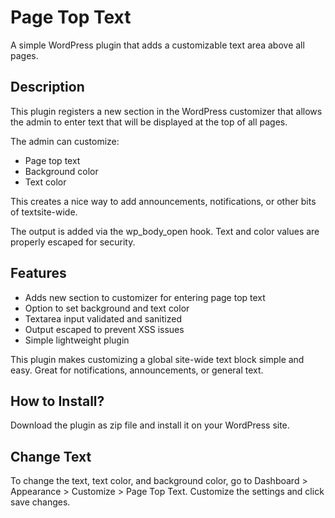 # Page Top Text
A simple WordPress plugin that adds a customizable text area above all pages.

## Description
This plugin registers a new section in the WordPress customizer that allows the admin to enter text that will be displayed at the top of all pages.

The admin can customize:

- Page top text
- Background color
- Text color

This creates a nice way to add announcements, notifications, or other bits of textsite-wide.

The output is added via the wp_body_open hook. Text and color values are properly escaped for security.

## Features
- Adds new section to customizer for entering page top text
- Option to set background and text color
- Textarea input validated and sanitized
- Output escaped to prevent XSS issues
- Simple lightweight plugin

This plugin makes customizing a global site-wide text block simple and easy. Great for notifications, announcements, or general text.

## How to Install?
Download the plugin as zip file and install it on your WordPress site.

## Change Text
 To change the text, text color, and background color, go to Dashboard > Appearance > Customize > Page Top Text. Customize the settings and click save changes.